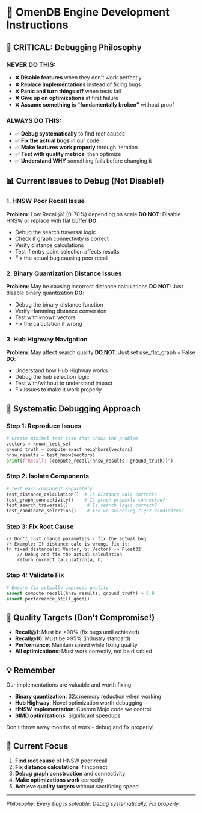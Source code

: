 # 🔧 OmenDB Engine Development Instructions

## 🚨 CRITICAL: Debugging Philosophy

### NEVER DO THIS:
- ❌ **Disable features** when they don't work perfectly
- ❌ **Replace implementations** instead of fixing bugs  
- ❌ **Panic and turn things off** when tests fail
- ❌ **Give up on optimizations** at first failure
- ❌ **Assume something is "fundamentally broken"** without proof

### ALWAYS DO THIS:
- ✅ **Debug systematically** to find root causes
- ✅ **Fix the actual bugs** in our code
- ✅ **Make features work properly** through iteration
- ✅ **Test with quality metrics**, then optimize
- ✅ **Understand WHY** something fails before changing it

## 📊 Current Issues to Debug (Not Disable!)

### 1. HNSW Poor Recall Issue
**Problem**: Low Recall@1 (0-70%) depending on scale
**DO NOT**: Disable HNSW or replace with flat buffer
**DO**: 
- Debug the search traversal logic
- Check if graph connectivity is correct
- Verify distance calculations
- Test if entry point selection affects results
- Fix the actual bug causing poor recall

### 2. Binary Quantization Distance Issues  
**Problem**: May be causing incorrect distance calculations
**DO NOT**: Just disable binary quantization
**DO**:
- Debug the binary_distance function
- Verify Hamming distance conversion
- Test with known vectors
- Fix the calculation if wrong

### 3. Hub Highway Navigation
**Problem**: May affect search quality
**DO NOT**: Just set use_flat_graph = False
**DO**:
- Understand how Hub Highway works
- Debug the hub selection logic
- Test with/without to understand impact
- Fix issues to make it work properly

## 🔬 Systematic Debugging Approach

### Step 1: Reproduce Issues
```python
# Create minimal test case that shows the problem
vectors = known_test_set
ground_truth = compute_exact_neighbors(vectors)
hnsw_results = test_hnsw(vectors)
print(f"Recall: {compute_recall(hnsw_results, ground_truth)}")
```

### Step 2: Isolate Components
```python
# Test each component separately
test_distance_calculation()  # Is distance calc correct?
test_graph_connectivity()    # Is graph properly connected?
test_search_traversal()       # Is search logic correct?
test_candidate_selection()    # Are we selecting right candidates?
```

### Step 3: Fix Root Cause
```mojo
// Don't just change parameters - fix the actual bug
// Example: If distance calc is wrong, fix it:
fn fixed_distance(a: Vector, b: Vector) -> Float32:
    // Debug and fix the actual calculation
    return correct_calculation(a, b)
```

### Step 4: Validate Fix
```python
# Ensure fix actually improves quality
assert compute_recall(hnsw_results, ground_truth) > 0.9
assert performance_still_good()
```

## 🎯 Quality Targets (Don't Compromise!)

- **Recall@1**: Must be >90% (fix bugs until achieved)
- **Recall@10**: Must be >95% (industry standard)
- **Performance**: Maintain speed while fixing quality
- **All optimizations**: Must work correctly, not be disabled

## 💡 Remember

Our implementations are valuable and worth fixing:
- **Binary quantization**: 32x memory reduction when working
- **Hub Highway**: Novel optimization worth debugging
- **HNSW implementation**: Custom Mojo code we control
- **SIMD optimizations**: Significant speedups

Don't throw away months of work - debug and fix properly!

## 🔧 Current Focus

1. **Find root cause** of HNSW poor recall
2. **Fix distance calculations** if incorrect
3. **Debug graph construction** and connectivity
4. **Make optimizations work** correctly
5. **Achieve quality targets** without sacrificing speed

---
*Philosophy: Every bug is solvable. Debug systematically. Fix properly.*